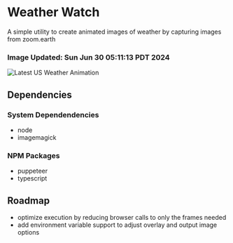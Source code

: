 # Weather Watch

A simple utility to create animated images of weather by capturing images from zoom.earth

### Image Updated: Sun Jun 30 05:11:13 PDT 2024

![Latest US Weather Animation](animations/2024-06-30.webp)

## Dependencies
### System Dependendencies
* node
* imagemagick
### NPM Packages
* puppeteer
* typescript

## Roadmap
* optimize execution by reducing browser calls to only the frames needed
* add environment variable support to adjust overlay and output image options
